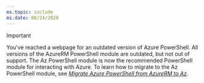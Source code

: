 ```yaml
---
ms.topic: include
ms.date: 08/24/2020
---
```


> [!IMPORTANT]
> You've reached a webpage for an outdated version of Azure PowerShell. All versions of the AzureRM
> PowerShell module are outdated, but not out of support. The Az PowerShell module is now the
> recommended PowerShell module for interacting with Azure. To learn how to migrate to the Az
> PowerShell module, see
> [_Migrate Azure PowerShell from AzureRM to Az_](https://aka.ms/azpsmigrate).
